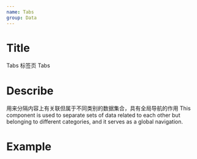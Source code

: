 ```yaml
---
name: Tabs
group: Data
---
```


# Title

Tabs 标签页
Tabs

# Describe

用来分隔内容上有关联但属于不同类别的数据集合，具有全局导航的作用
This component is used to separate sets of data related to each other but belonging to different categories, and it serves as a global navigation.

# Example
